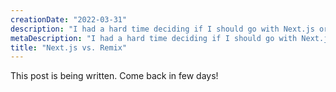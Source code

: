 ```yaml
---
creationDate: "2022-03-31"
description: "I had a hard time deciding if I should go with Next.js or Remix for my SaaS. Believe me, they're both as attractive, though for different reasons. I ended up creating two versions of the same blog (you're on one of them) and here are my conclusions."
metaDescription: "I had a hard time deciding if I should go with Next.js or Remix for my SaaS. Believe me, they're both as attractive, though for different reasons. I ended up creating two versions of the same blog (you're on one of them) and here are my conclusions."
title: "Next.js vs. Remix"
---
```


This post is being written. Come back in few days!
